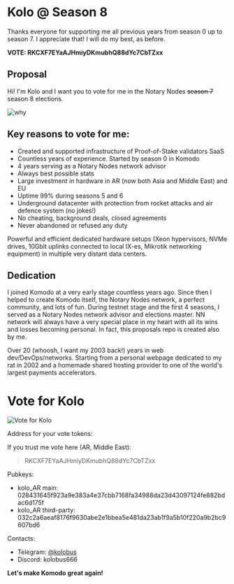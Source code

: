 # Kolo @ Season 8

Thanks everyone for supporting me all previous years from season 0 up to season 7. I appreciate that! I will do my best, as before.

**VOTE: RKCXF7EYaAJHmiyDKmubhQ88dYc7CbTZxx**

## Proposal

Hi! I'm Kolo and I want you to vote for me in the Notary Nodes ~~season 7~~ season 8 elections.

![why](https://user-images.githubusercontent.com/2559459/165963726-f03cd219-671b-4962-be87-42150ea16f8d.jpg)

## Key reasons to vote for me:

- Created and supported infrastructure of Proof-of-Stake validators SaaS
- Countless years of experience. Started by season 0 in Komodo
- 4 years serving as a Notary Nodes network advisor
- Always best possible stats
- Large investment in hardware in AR (now both Asia and Middle East) and EU
- Uptime 99% during seasons 5 and 6
- Underground datacenter with protection from rocket attacks and air defence system (no jokes!)
- No cheating, background deals, closed agreements
- Never abandoned or refused any duty

Powerful and efficient dedicated hardware setups (Xeon hypervisors, NVMe drives, 10Gbit uplinks connected to local IX-es, Mikrotik networking equipment) in multiple very distant data centers.

## Dedication

I joined Komodo at a very early stage countless years ago. Since then I helped to create Komodo itself, the Notary Nodes network, a perfect community, and lots of fun. During testnet stage and the first 4 seasons, I served as a Notary Nodes network advisor and elections master. NN network will always have a very special place in my heart with all its wins 
and losses becoming personal. In fact, this proposals repo is created also by me.

Over 20 (whoosh, I want my 2003 back!) years in web dev/DevOps/networks. Starting from a personal webpage dedicated to my rat in 2002 and a homemade shared hosting provider to one of the world's largest payments accelerators.

# Vote for Kolo

![Vote for Kolo](https://user-images.githubusercontent.com/2559459/165974801-2aade9fd-f03e-4d8d-a29e-abbe41871527.jpg)

Address for your vote tokens:

If you trust me vote here (AR, Middle East):
> RKCXF7EYaAJHmiyDKmubhQ88dYc7CbTZxx

Pubkeys:
  - kolo_AR main: 028431645f923a9e383a4e37cbb7168fa34988da23d43097124fe882bdac6d175f
  - kolo_AR third-party: 032c2a6aeaf8176f9630abe2e1bbea5e481da23ab1f9a5b10f220a9b2bc9607bd6

Contacts:

 - Telegram: [@kolobus](https://t.me/kolobus)
 - Discord: kolobus666

**Let's make Komodo great again!**

